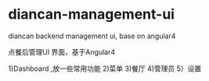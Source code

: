 # diancan-management-ui
diancan backend management ui, base on angular4

点餐后管理UI 界面，基于Angular4

1)Dashboard ,放一些常用功能
2)菜单
3)餐厅
4)管理员
5）设置
